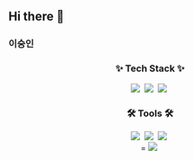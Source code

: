 ## Hi there 👋

<!--
**leesoongin/leesoongin** is a ✨ _special_ ✨ repository because its `README.md` (this file) appears on your GitHub profile.

Here are some ideas to get you started:

- 🔭 I’m currently working on ...
- 🌱 I’m currently learning ...
- 👯 I’m looking to collaborate on ...
- 🤔 I’m looking for help with ...
- 💬 Ask me about ...
- 📫 How to reach me: ...
- 😄 Pronouns: ...
- ⚡ Fun fact: ...
-->
### 이숭인

<h3 align="center">✨ Tech Stack ✨</h3>
<div align="center">
  <img src="https://img.shields.io/badge/swift-F54A2A?style=flat-square&logo=swift&logoColor=white"/></a>&nbsp
  <img src="https://img.shields.io/badge/Xcode-007ACC?style=flat-square&logo=Xcode&logoColor=white"/></a>&nbsp 
  <img src="https://img.shields.io/badge/iOS-000000?style=flat-square&logo=ios&logoColor=white"/></a>&nbsp 
</div>


<h3 align="center">🛠 Tools 🛠</h3>
<div align="center">
  <img src="https://img.shields.io/badge/git-F05033.svg?style=for-the-badge&logo=git&logoColor=white" />&nbsp
  <img src="https://img.shields.io/badge/github-181717.svg?style=for-the-badge&logo=github&logoColor=white" />&nbsp
  <img src="https://img.shields.io/badge/Notion-F3F3F3.svg?style=for-the-badge&logo=notion&logoColor=black" />&nbsp
</div>

<div align="center">=
  <img src="https://img.shields.io/badge/figma-F24E1E.svg?style=for-the-badge&logo=figma&logoColor=white" />&nbsp
</div>

<br>
